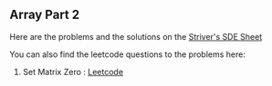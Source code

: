 ## Array Part 2

Here are the problems and the solutions on the [Striver's SDE Sheet](https://takeuforward.org/interviews/strivers-sde-sheet-top-coding-interview-problems) 

You can also find the leetcode questions to the problems here: 
1. Set Matrix Zero : [Leetcode](https://leetcode.com/problems/rotate-image/)


